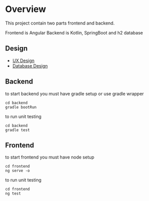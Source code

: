 # Overview

This project contain two parts frontend and backend.

Frontend is Angular
Backend is Kotlin, SpringBoot and h2 database

## Design

- [UX Design](https://www.figma.com/file/Hw3dRczjuq8sXkGAZ1StW9/Untitled?node-id=0%3A1)
- [Database Design](https://viewer.diagrams.net/?highlight=0000ff&edit=_blank&layers=1&nav=1&title=Championship%20Database.drawio#R7Ztdb5s8FMc%2FTS43BQh5uVzSdJPWSlVTad1V5YIDlhyMjNOGfvrZYPMSN3vIAw1uFimq8LEx%2BPyPf3YPMHAWm913CuLwlvgQD%2Byhvxs4VwPbno3G%2FK8wpLnBdezcEFDk5yarNKzQG5TGobRukQ%2BTWkNGCGYorhs9EkXQYzUboJS81putCa5fNQYB1AwrD2Dd%2Bgv5LMytU3tS2n9AFITqytZ4ltdsgGosR5KEwCevFZOzHDgLSgjLjza7BcTCd8ov%2BXnXB2qLG6MwYk1O%2BPH2uESzOxusyfNqndpvD87qixTjBeCtHPAdoAx5KAa81%2Fy%2BWaqcwYcQi0MGnoVpnjDeWGrmDLmBq8AAiiDlBisrYwziBGXNc0uIsH8DUrJlqiNVmq%2FRDvr3uWSiLVfvhncmiqLzNe98JW9GVAOMgogfe9wB4opzChN%2BLzcgYbKF7iLptRdIGdxVTNJl3yHZQEZT3kTVzqR8Mn4tR5Zfy2iwptIWViNBNQQyAoOi71IkfiB1OkIzR9PsoFCxEBPgez4zQBRkmtUlEX71KYkfAA0gk4aYIOHR5Qt3W%2BF8hPGCYCKUjUgkemIklpUYrtW5z4QxslECSncUnWaucOf8x52zGH51By6%2F3QUvW2WZ%2F0RzyhYkShjl8ST6gFzWVyikfUfWv8b2f2sttW0q7YcpO9Jn48%2FjtM0gCEptj5ZtuCfb%2FqQj3J1rnHEsRL4Po%2BZ6OI31qAjgnNL%2FruZ%2F3rxf%2FyvI5W3nSQw8FAU3%2BZnjPYHcUwm0Ozxh3FMKNv4UKNzX9BOgcNw3Cictle18IkIfqf5acnDcWIy%2BODjVnB%2BBDTSdhCeRxBTyTfSd%2BwV9naBv1jv62m7wDWbfpLkcfcFvou%2FCfYghg8ZvBU%2BjiykEtPVV6hYwLzyo0j%2BUtRi5%2FzNrYbsfJtfsUyxYBqQtpo3VNiVvoTo%2B08RFEbrmLlqOpSnwT6UujpDIlPVLPQgxHIgG7OCPBmLv2QtH38Jf9w3E7jbxReQazEN9Ex%2BXD7aeLNPReBp1jEGhnni%2FoLAbFPaezXD0HP05odBtLEhvKNRT6VUU9p1b%2BlAUNlfHGBTqWY0LCrtBoWX3zsK2ORCTSdhcj75IONLTFLVN4ROFyRYffu3pDIDYXCRTgDjSMxsXIHYERLdvII7a5kAMBuKoeda%2BNyDqaYra1vD8gXiESKYA0dVXsQsQOwLitG8gum1XO4OBWASuuUB09fUooGQbnzEBj1DFFAKO2%2F4bdSHgIQIW39309%2FZT2%2BXNYAIWgWsuASf6AsQBGPlPHibJWb8CdYQ4poBw0uC5CfQDqB6ycwcglt5DDBgi0bKsyR%2FF569EWXzE85BtsIx3GPnfxId0vLi856I9kFsQpVkFH8OjmiSi8FsUvrqqeLWrVl6lsqTroT7sUwg%2BNF71aEuMqenssYbvfZyljDTzxQus3cd7Oslr3AmGVyJAvTenNpCTPakTsqUelGeVamsduSo3pTi8HzO5b7SOsrApBt4ikhp8SdFtJL1BSiqh5F8jXLTbIfZYOa6EFS%2BVUSUKaTXEugzGXLm%2FBWPToHUNC9rRXqw5%2B7HWf9DyYvlhbN68%2FLrYWf4B)

## Backend

to start backend you must have gradle setup or use gradle wrapper

```
cd backend
gradle bootRun
```

to run unit testing

```
cd backend
gradle test
```

## Frontend

to start frontend you must have node setup

```
cd frontend
ng serve -o
```

to run unit testing

```
cd frontend
ng test
```
